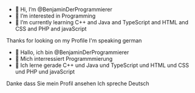 - 👋 Hi, I’m @BenjaminDerProgrammierer
- 👀 I’m interested in Programming
- 🌱 I’m currently learning C++ and Java and TypeScript and HTML and CSS and PHP and javaScript

Thanks for looking on my Profile
I'm speaking german

- 👋 Hallo, ich bin @BenjaminDerProgrammierer
- 👀 Mich interressiert Programmmierung
- 🌱 Ich lerne gerade C++ und Java und TypeScript und HTML und CSS und PHP und javaScript

Danke dass Sie mein Profil ansehen
Ich spreche Deutsch
<!---
BenjaminDerProgrammierer/BenjaminDerProgrammierer is a ✨ special ✨ repository because its `README.md` (this file) appears on your GitHub profile.
You can click the Preview link to take a look at your changes.

BenjaminDerProgrammierer/BenjaminDerProgrammierer ist ein ✨ spezielles ✨ repository weil sein `README.md` (diese Datei) erscheint auf deinem GitHub Profil.
Du kannst den Vorschau-Link drücken um einen Blick auf deine Änderrungen zu werfen.
--->
